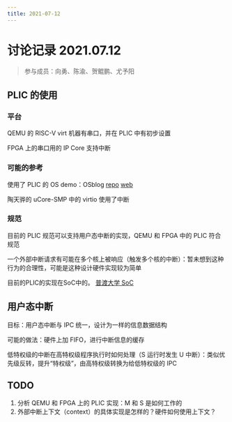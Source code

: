 ```yaml
---
title: 2021-07-12
---
```


# 讨论记录 2021.07.12

> 参与成员：向勇、陈渝、贺鲲鹏、尤予阳

## PLIC 的使用

### 平台

QEMU 的 RISC-V virt 机器有串口，并在 PLIC 中有初步设置

FPGA 上的串口用的 IP Core 支持中断

### 可能的参考

使用了 PLIC 的 OS demo：OSblog [repo](https://github.com/sgmarz/osblog) [web](https://osblog.stephenmarz.com)

陶天骅的 uCore-SMP 中的 virtio 使用了中断

### 规范

目前的 PLIC 规范可以支持用户态中断的实现，QEMU 和 FPGA 中的 PLIC 符合规范

一个外部中断请求有可能在多个核上被响应（触发多个核的中断）：暂未想到这种行为的合理性，可能是这种设计硬件实现较为简单

目前的PLIC的实现在SoC中的。 [普渡大学 SoC](https://engineering.purdue.edu/SoC-Team/about/system-on-chips)

## 用户态中断

目标：用户态中断与 IPC 统一，设计为一样的信息数据结构

可能的做法：硬件上加 FIFO，进行中断信息的缓存

低特权级的中断在高特权级程序执行时如何处理（S 运行时发生 U 中断）：类似优先级反转，提升“特权级”，由高特权级转换为给低特权级的 IPC

## TODO

1. 分析 QEMU 和 FPGA 上的 PLIC 实现：M 和 S 是如何工作的
2. 外部中断上下文（context）的具体实现是怎样的？硬件如何使用上下文？
